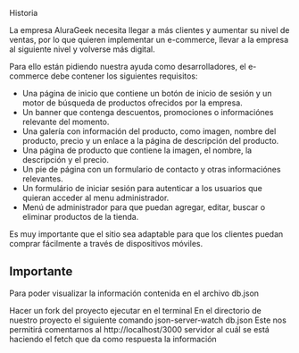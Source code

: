 Historia

La empresa AluraGeek necesita llegar a más clientes y aumentar su nivel de ventas, por lo que quieren implementar un e-commerce, llevar a la empresa al siguiente nivel y volverse más digital.

Para ello están pidiendo nuestra ayuda como desarrolladores, el e-commerce debe contener los siguientes requisitos:
- Una página de inicio que contiene un botón de inicio de sesión y un motor de búsqueda de productos ofrecidos por la empresa.
- Un banner que contenga descuentos, promociones o informaciónes relevante del momento.
- Una galería con información del producto, como imagen, nombre del producto, precio y un enlace a la página de descripción del producto.
- Una página de producto que contiene la imagen, el nombre, la descripción y el precio.
- Un pie de página con un formulario de contacto y otras informaciónes relevantes.
- Un formulário de iniciar sesión para autenticar a los usuarios que quieran acceder al menu administrador.
- Menú de administrador para que puedan agregar, editar, buscar o eliminar productos de la tienda.

Es muy importante que el sitio sea adaptable para que los clientes puedan comprar fácilmente a través de dispositivos móviles.

## Importante
Para poder visualizar la información contenida en el archivo db.json

Hacer un fork del proyecto ejecutar en el terminal 
En el directorio de nuestro proyecto el siguiente comando
json-server-watch db.json
Este nos permitirá comentarnos al http://localhost/3000 servidor al cuál se está haciendo el fetch que da como respuesta la información 
